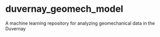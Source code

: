 # duvernay_geomech_model
A machine learning repository for analyzing geomechanical data in the Duvernay

